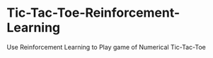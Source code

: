 # Tic-Tac-Toe-Reinforcement-Learning
Use Reinforcement Learning to Play game of Numerical Tic-Tac-Toe
